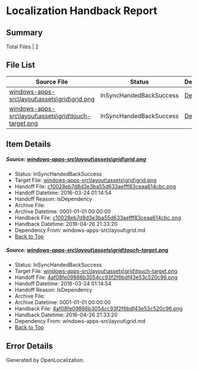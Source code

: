 # <a name='report-top'></a> Localization Handback Report

## Summary
 Total Files | 2

## File List
 Source File | Status | Details 
 ----------- | ------ | ------- 
 [windows-apps-src\layout\assets\grid\grid.png](https://github.com/Microsoft/windows-apps/blob/8603569e780b9804d116f7e3151a72b2c4d627a8/windows-apps-src/layout/assets/grid/grid.png) | InSyncHandedBackSuccess | [Details](#c10028eb7d8d3e3ba55d633aefff83ceaa614cbc2949)
 [windows-apps-src\layout\assets\grid\touch-target.png](https://github.com/Microsoft/windows-apps/blob/8603569e780b9804d116f7e3151a72b2c4d627a8/windows-apps-src/layout/assets/grid/touch-target.png) | InSyncHandedBackSuccess | [Details](#4af08fe09866b3054cc93f2f6bdf43e53c520c962950)

## Item Details
##### <a name='c10028eb7d8d3e3ba55d633aefff83ceaa614cbc2949'></a> Source: [windows-apps-src\layout\assets\grid\grid.png](https://github.com/Microsoft/windows-apps/blob/8603569e780b9804d116f7e3151a72b2c4d627a8/windows-apps-src/layout/assets/grid/grid.png)
* Status: InSyncHandedBackSuccess
* Target File: [windows-apps-src\layout\assets\grid\grid.png](https://github.com/Microsoft/windows-apps.ru-ru/blob/3b6cf7e0531c25cf75c6997b1c5e72624c8b1459/windows-apps-src/layout/assets/grid/grid.png)
* Handoff File: [c10028eb7d8d3e3ba55d633aefff83ceaa614cbc.png](https://github.com/Microsoft/WDG.handoff/blob/159661650097c3c72ecebe4e1f4c6df5b284678e/ol-handoff/Microsoft/windows-apps.ru-ru/master/c10028eb7d8d3e3ba55d633aefff83ceaa614cbc.png)
* Handoff Datetime: 2016-03-24 01:14:54
* Handoff Reason: IsDependency
* Archive File: 
* Archive Datetime: 0001-01-01 00:00:00
* Handback File: [c10028eb7d8d3e3ba55d633aefff83ceaa614cbc.png](https://github.com/Microsoft/WDG.handback/blob/8a63da03a781fd0d03edfe9eb3b16a21777944f7/ol-handback/Microsoft/windows-apps.ru-ru/master/c10028eb7d8d3e3ba55d633aefff83ceaa614cbc.png)
* Handback Datetime: 2016-04-26 21:33:20
* Dependency From: windows-apps-src\layout\grid.md
* [Back to Top](#report-top)

##### <a name='4af08fe09866b3054cc93f2f6bdf43e53c520c962950'></a> Source: [windows-apps-src\layout\assets\grid\touch-target.png](https://github.com/Microsoft/windows-apps/blob/8603569e780b9804d116f7e3151a72b2c4d627a8/windows-apps-src/layout/assets/grid/touch-target.png)
* Status: InSyncHandedBackSuccess
* Target File: [windows-apps-src\layout\assets\grid\touch-target.png](https://github.com/Microsoft/windows-apps.ru-ru/blob/3b6cf7e0531c25cf75c6997b1c5e72624c8b1459/windows-apps-src/layout/assets/grid/touch-target.png)
* Handoff File: [4af08fe09866b3054cc93f2f6bdf43e53c520c96.png](https://github.com/Microsoft/WDG.handoff/blob/159661650097c3c72ecebe4e1f4c6df5b284678e/ol-handoff/Microsoft/windows-apps.ru-ru/master/4af08fe09866b3054cc93f2f6bdf43e53c520c96.png)
* Handoff Datetime: 2016-03-24 01:14:54
* Handoff Reason: IsDependency
* Archive File: 
* Archive Datetime: 0001-01-01 00:00:00
* Handback File: [4af08fe09866b3054cc93f2f6bdf43e53c520c96.png](https://github.com/Microsoft/WDG.handback/blob/8a63da03a781fd0d03edfe9eb3b16a21777944f7/ol-handback/Microsoft/windows-apps.ru-ru/master/4af08fe09866b3054cc93f2f6bdf43e53c520c96.png)
* Handback Datetime: 2016-04-26 21:33:20
* Dependency From: windows-apps-src\layout\grid.md
* [Back to Top](#report-top)


## Error Details

Generated by OpenLocalization.
